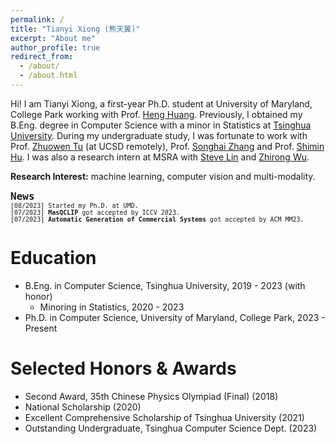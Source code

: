 ```yaml
---
permalink: /
title: "Tianyi Xiong (熊天翼)"
excerpt: "About me"
author_profile: true
redirect_from: 
  - /about/
  - /about.html
---
```


Hi! I am Tianyi Xiong, a first-year Ph.D. student at University of Maryland, College Park working with Prof. [Heng Huang](https://scholar.google.com/citations?user=4OqLaDwAAAAJ&hl=en). Previously, I obtained my B.Eng. degree in Computer Science with a minor in Statistics at [Tsinghua University](https://www.tsinghua.edu.cn/). During my undergraduate study, I was fortunate to work with Prof. [Zhuowen Tu](https://pages.ucsd.edu/~ztu/) (at UCSD remotely), Prof. [Songhai Zhang](https://www.cs.tsinghua.edu.cn/csen/info/1214/4073.htm) and Prof. [Shimin Hu](https://cg.cs.tsinghua.edu.cn/shimin.htm). I was also a research intern at MSRA with [Steve Lin](https://www.microsoft.com/en-us/research/people/stevelin/) and [Zhirong Wu](https://www.microsoft.com/en-us/research/people/wuzhiron/).

<b>Research Interest:</b> machine learning, computer vision and multi-modality.
<!-- I am especially interested in adapting vision models into the open world with the general knowledge learnt jointly from other modalities.  -->

<pre style="font-size:small">
<b><font size="4">News</font></b>
[08/2023] Started my Ph.D. at UMD.
[07/2023] <b>MasQCLIP</b> got accepted by ICCV 2023. 
[07/2023] <b>Automatic Generation of Commercial Systems</b> got accepted by ACM MM23.
</pre>




Education
======
<!-- * High School, Beijing No.4 High School, 2016 - 2019 -->
* B.Eng. in Computer Science, Tsinghua University, 2019 - 2023 (with honor)
  * Minoring in Statistics, 2020 - 2023 
* Ph.D. in Computer Science, University of Maryland, College Park, 2023 - Present

Selected Honors & Awards
======
* Second Award, 35th Chinese Physics Olympiad (Final) (2018)
* National Scholarship (2020)
* Excellent Comprehensive Scholarship of Tsinghua University (2021)
* Outstanding Undergraduate, Tsinghua Computer Science Dept. (2023)
<!-- * Person of The Year, Department of Computer Science and Technology (2022) -->




<!-- **Number of visitors since January 2023:**

<a href="https://www.freecounterstat.com" title="web counter"><img src="https://counter10.optistats.ovh/private/freecounterstat.php?c=rdgpxla8my1punwb2ljz5ey3sxpucw2f" border="0" title="web counter" alt="web counter"></a>  -->

<script type="text/javascript" id="clustrmaps" src="//cdn.clustrmaps.com/map_v2.js?cl=080808&w=500&t=tt&d=ed1O3VUhWicV-gqtsVI9SXYPS34TXIL_XqCAW8-77B0&co=ffffff&ct=808080&cmo=3acc3a&cmn=ff5353" style="margin-bottom:1px"></script>
